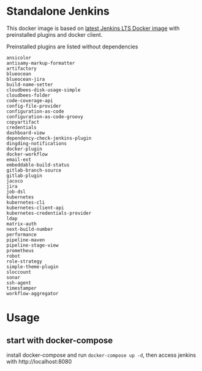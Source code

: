 # Standalone Jenkins
This docker image is based on [latest Jenkins LTS Docker image](https://www.jenkins.io/changelog-stable/) with preinstalled plugins and docker client.


Preinstalled plugins are listed without dependencies
```
ansicolor
antisamy-markup-formatter
artifactory
blueocean
blueocean-jira
build-name-setter
cloudbees-disk-usage-simple
cloudbees-folder
code-coverage-api
config-file-provider
configuration-as-code
configuration-as-code-groovy
copyartifact
credentials
dashboard-view
dependency-check-jenkins-plugin
dingding-notifications
docker-plugin
docker-workflow
email-ext
embeddable-build-status
gitlab-branch-source
gitlab-plugin
jacoco
jira
job-dsl
kubernetes
kubernetes-cli
kubernetes-client-api
kubernetes-credentials-provider
ldap
matrix-auth
next-build-number
performance
pipeline-maven
pipeline-stage-view
prometheus
robot
role-strategy
simple-theme-plugin
sloccount
sonar
ssh-agent
timestamper
workflow-aggregator
```

# Usage

## start with docker-compose
install docker-compose and run `docker-compose up -d`, then access jenkins with http://localhost:8080
